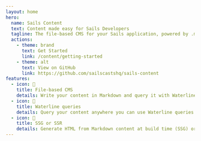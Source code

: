 ```yaml
---
layout: home
hero:
  name: Sails Content
  text: Content made easy for Sails Developers
  tagline: The file-based CMS for your Sails application, powered by .md files and your view template.
  actions:
    - theme: brand
      text: Get Started
      link: /content/getting-started
    - theme: alt
      text: View on GitHub
      link: https://github.com/sailscastshq/sails-content
features:
  - icon: 📄
    title: File-based CMS
    details: Write your content in Markdown and query it with Waterline.
  - icon: 🔎
    title: Waterline queries
    details: Query your content anywhere you can use Waterline queries in your Sails application.
  - icon: 🚀
    title: SSG or SSR
    details: Generate HTML from Markdown content at build time (SSG) or request time (SSR).
---
```

